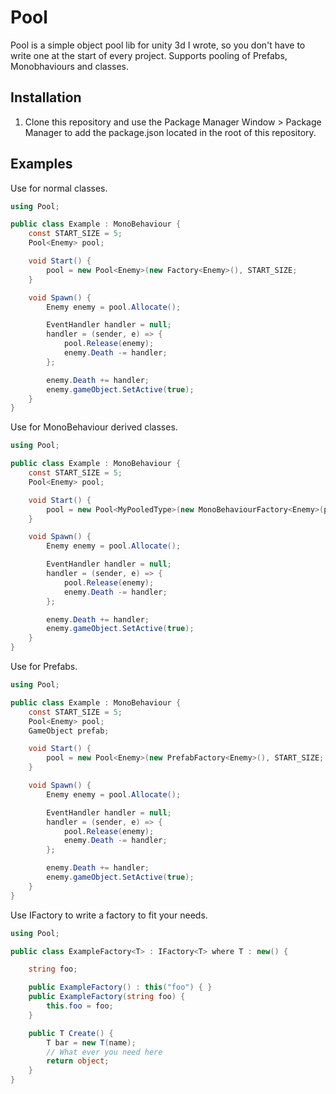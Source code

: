 # Pool
Pool is a simple object pool lib for unity 3d I wrote, so you don't have to write one at the start of every project.
Supports pooling of Prefabs, Monobhaviours and classes.
## Installation
1. Clone this repository and use the Package Manager Window > Package Manager to add the package.json located in the root of this repository.
## Examples
Use for normal classes.
```csharp
using Pool;

public class Example : MonoBehaviour {
    const START_SIZE = 5;
    Pool<Enemy> pool;

    void Start() {
        pool = new Pool<Enemy>(new Factory<Enemy>(), START_SIZE;
    }

	void Spawn() {
		Enemy enemy = pool.Allocate();

		EventHandler handler = null;
		handler = (sender, e) => {
			pool.Release(enemy);
			enemy.Death -= handler;
		};

		enemy.Death += handler;
		enemy.gameObject.SetActive(true);
	}
} 
```

Use for MonoBehaviour derived classes.
```csharp
using Pool;

public class Example : MonoBehaviour {
    const START_SIZE = 5;
    Pool<Enemy> pool;

    void Start() {
        pool = new Pool<MyPooledType>(new MonoBehaviourFactory<Enemy>(prefab), START_SIZE;
    }

	void Spawn() {
		Enemy enemy = pool.Allocate();

		EventHandler handler = null;
		handler = (sender, e) => {
			pool.Release(enemy);
			enemy.Death -= handler;
		};

		enemy.Death += handler;
		enemy.gameObject.SetActive(true);
	}
} 
```

Use for Prefabs.
```csharp
using Pool;

public class Example : MonoBehaviour {
    const START_SIZE = 5;
    Pool<Enemy> pool;
    GameObject prefab;

    void Start() {
        pool = new Pool<Enemy>(new PrefabFactory<Enemy>(), START_SIZE;
    }

	void Spawn() {
		Enemy enemy = pool.Allocate();

		EventHandler handler = null;
		handler = (sender, e) => {
			pool.Release(enemy);
			enemy.Death -= handler;
		};

		enemy.Death += handler;
		enemy.gameObject.SetActive(true);
	}
} 
```

Use IFactory to write a factory to fit your needs.
```csharp
using Pool;

public class ExampleFactory<T> : IFactory<T> where T : new() {

	string foo;

	public ExampleFactory() : this("foo") { }
	public ExampleFactory(string foo) {
		this.foo = foo;
	}

	public T Create() {
		T bar = new T(name);
        // What ever you need here
		return object;
	}
}
```

